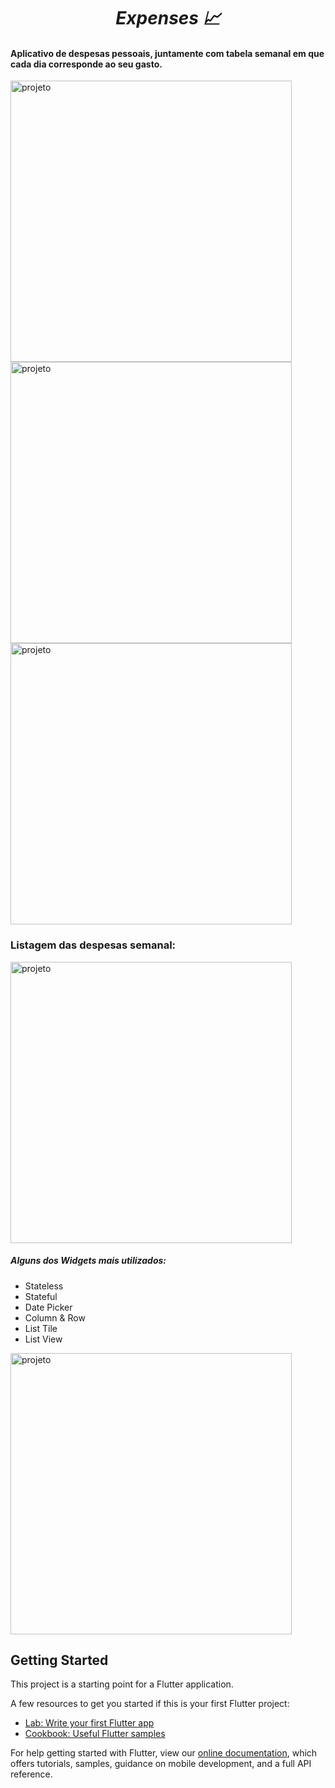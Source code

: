 <i><h1 align="center">  Expenses :chart_with_upwards_trend:</h1></i>


#### Aplicativo de despesas pessoais, juntamente com tabela semanal em que cada dia corresponde ao seu gasto.
<img height="450" align="center" src="https://imgur.com/MewCmOR.jpeg" alt="projeto"/> <img height="450" align="center" src="https://imgur.com/rlsmZnN.jpeg" alt="projeto" /> <img height="450" align="center" src="https://imgur.com/Am2Fxz9.jpeg" alt="projeto" />  

### Listagem das despesas semanal:   

<img height="450" align="center" src="https://imgur.com/y62Hm9y.jpeg" alt="projeto" />





##### Alguns dos Widgets mais utilizados:
 - Stateless
 - Stateful
 - Date Picker
 - Column & Row
 - List Tile
 - List View




<img height="450" align="center" src="https://imgur.com/Yt2SjNy.gif" alt="projeto" />






## Getting Started

This project is a starting point for a Flutter application.

A few resources to get you started if this is your first Flutter project:

- [Lab: Write your first Flutter app](https://flutter.dev/docs/get-started/codelab)
- [Cookbook: Useful Flutter samples](https://flutter.dev/docs/cookbook)

For help getting started with Flutter, view our
[online documentation](https://flutter.dev/docs), which offers tutorials,
samples, guidance on mobile development, and a full API reference.
